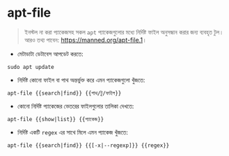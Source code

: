 # apt-file

> ইনস্টল না করা প্যাকেজসহ সকল `apt` প্যাকেজগুলোর মধ্যে নির্দিষ্ট ফাইল অনুসন্ধান করার জন্য ব্যবহৃত টুল।
> আরও তথ্য পাবেন: <https://manned.org/apt-file.1>।

- মেটাডাটা ডেটাবেস আপডেট করতে:

`sudo apt update`

- নির্দিষ্ট কোনো ফাইল বা পাথ অন্তর্ভুক্ত করে এমন প্যাকেজগুলো খুঁজতে:

`apt-file {{search|find}} {{পাথ/টু/ফাইল}}`

- কোনো নির্দিষ্ট প্যাকেজের ভেতরের ফাইলগুলোর তালিকা দেখতে:

`apt-file {{show|list}} {{প্যাকেজ}}`

- নির্দিষ্ট একটি `regex` এর সাথে মিলে এমন প্যাকেজ খুঁজতে:

`apt-file {{search|find}} {{[-x|--regexp]}} {{regex}}`
